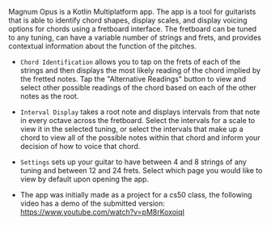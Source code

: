 Magnum Opus is a Kotlin Multiplatform app. The app is a tool for guitarists that is able to identify chord 
shapes, display scales, and display voicing options for chords using a fretboard interface. The 
fretboard can be tuned to any tuning, can have a variable number of strings and frets, and provides 
contextual information about the function of the pitches.

* `Chord Identification` allows you to tap on the frets of each of the strings and then 
displays the most likely reading of the chord implied by the fretted notes. Tap the \"Alternative 
Readings\" button to view and select other possible readings of the chord based on each of the 
other notes as the root.

* `Interval Display` takes a root note and displays intervals from that note in every octave 
across the fretboard. Select the intervals for a scale to view it in the selected tuning, or select 
the intervals that make up a chord to view all of the possible notes within that chord and inform 
your decision of how to voice that chord.

* `Settings` sets up your guitar to have between 4 and 8 strings of any tuning and 
between 12 and 24 frets. Select which page you would like to view by default upon opening the app.

* The app was initially made as a project for a cs50 class, the following video has a demo of the submitted version: https://www.youtube.com/watch?v=pM8rKoxoiqI
